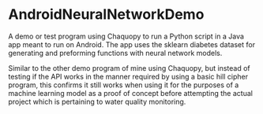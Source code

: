 # AndroidNeuralNetworkDemo
A demo or test program using Chaquopy to run a Python script in a Java app meant to run on Android. The app uses the sklearn diabetes dataset for generating and preforming functions with neural network models.

Similar to the other demo program of mine using Chaquopy, but instead of testing if the API works in the manner required by using a basic hill cipher program, this confirms it still works when using it for the purposes of a machine learning model as a proof of concept before attempting the actual project which is pertaining to water quality monitoring.
